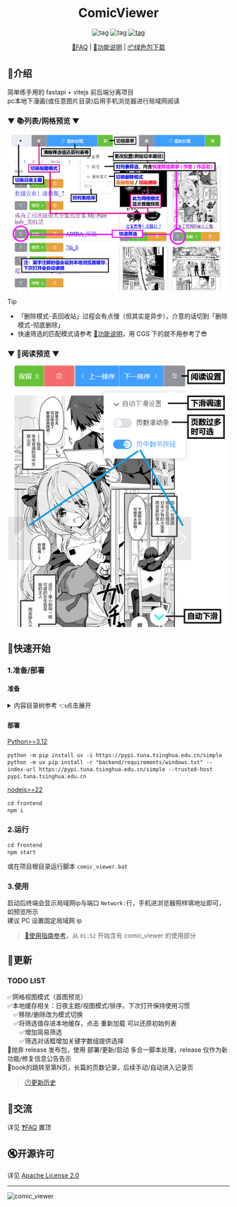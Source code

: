 <div align="center">
  <h1 id="koishi">ComicViewer</h1>
  <img src="https://img.shields.io/badge/-3.12%2B-brightgreen.svg?logo=python" alt="tag">
  <img src="https://img.shields.io/badge/By-Fastapi_&_vitejs-blue.svg?colorA=abcdef" alt="tag">
  <a href="https://github.com/jasoneri/comic_viewer/releases" target="_blank">
     <img src="https://img.shields.io/github/downloads/jasoneri/comic_viewer/total?style=social&logo=github" alt="tag">
  </a>

  <p align="center">
  <a href="https://github.com/jasoneri/comic_viewer/wiki/FAQ">📖FAQ</a> | 
  <a href="https://github.com/jasoneri/comic_viewer/wiki/Feat">🎲功能说明</a> | 
  <a href="https://github.com/jasoneri/comic_viewer/releases/latest">📦绿色包下载</a>
  </p>
</div>

## 📑介绍

简单练手用的 fastapi + vitejs 前后端分离项目  
pc本地下漫画(或任意图片目录)后用手机浏览器进行局域网阅读

### ▼ 📚列表/网格预览 ▼

![books_list.jpg](doc/assets/books_list.png)

> [!Tip]  
> - 「删除模式-丢回收站」过程会有点慢（但其实是异步），介意的话切到「删除模式-彻底删除」 
> - 快速筛选的匹配模式请参考 [🎲功能说明](https://github.com/jasoneri/comic_viewer/wiki/Feat)，用 CGS 下的就不用参考了😎  

### ▼ 📗阅读预览 ▼

![book.jpg](doc/assets/book.png)

## 🚀快速开始

### 1.准备/部署

#### 准备

<details>
<summary> 内容目录树参考 👈点击展开</summary>

CGS 下载漫画<u>**并整合章节后(常规漫)**</u>的话就是这结构，否则把漫画放进该目录的 `web` 文件夹内

```shell
D:\Comic                              
   ├── web                            # 放内容（使用`CGS`的话目录结构就是已定的，使用自定义的话就需要创建这个`web`文件夹）
   |    └── GrandBlue碧蓝之海_第62话
   |         ├── 1.jpg
   |         ├── 2.jpg
   |         ......
   └── web_handle                     # 程序创建的操作处理目录
        ├── save                      # 被保存的书
        ├── remove                    # 被移除的书
        └── record.txt                # 保存/移除/删除的记录，与`CGS.exe`的工具箱中的`已阅最新话数记录`关联
```

配置：`backend/conf.yml`中`path`的值，默认`D:\Comic`

</details>

#### 部署

[Python>=3.12](https://python.p2hp.com/downloads/)

```shell
python -m pip install uv -i https://pypi.tuna.tsinghua.edu.cn/simple
python -m uv pip install -r "backend/requirements/windows.txt" --index-url https://pypi.tuna.tsinghua.edu.cn/simple --trusted-host pypi.tuna.tsinghua.edu.cn
```

[nodejs>=22](https://nodejs.cn/en/download)

```shell
cd frontend
npm i
```

### 2.运行

```shell
cd frontend
npm start
```

或在项目根目录运行脚本 `comic_viewer.bat`

### 3.使用

启动后终端会显示局域网ip与端口 `Network:`行，手机进浏览器照样填地址即可，如预览所示  
建议 PC 设置固定局域网 ip

> [🎥使用指南参考](https://www.veed.io/view/zh-CN/688ae765-2bfb-4deb-9495-32b24a273373?panel=comments)，从 `01:52` 开始含有 comic_viewer 的使用部分

## 📢更新

### TODO LIST

✅网格视图模式（首图预览）  
✅本地缓存相关：日夜主题/视图模式/排序，下次打开保持使用习惯  
&emsp;✅移除/删除改为模式切换  
&emsp;✅将筛选值存进本地缓存，点击 重新加载 可以还原初始列表  
&emsp;&emsp;✅增加简易筛选  
&emsp;&emsp;✅筛选对话框增加关键字数组提供选择  
🔳抛弃 release 发布包，使用 部署/更新/启动 多合一脚本处理，release 仅作为新功能/修复信息公告告示  
🔳book的跳转至第N页，长篇的页数记录，后续手动/自动进入记录页  

> [🕑更新历史](https://github.com/jasoneri/comic_viewer/wiki/Changelog)

## 💬交流

详见 [❓FAQ](https://github.com/jasoneri/comic_viewer/wiki/FAQ) 置顶

## 🔇开源许可

详见 [Apache License 2.0](https://github.com/jasoneri/comic_viewer/blob/master/LICENSE)

---

![comic_viewer](https://count.getloli.com/get/@comic_viewer?theme=rule34)
